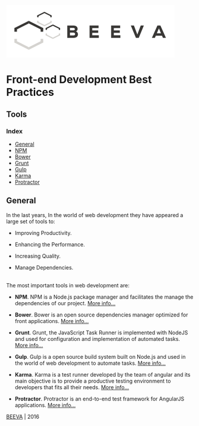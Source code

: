 ![alt text](../../../static/horizontal-beeva-logo.png "BEEVA")
# Front-end Development Best Practices

## Tools

### Index

* [General](#general)
* [NPM](npm)
* [Bower](bower)
* [Grunt](grunt)
* [Gulp](gulp)
* [Karma](karma)
* [Protractor](protractor)

## General

In the last years, In the world of web development they have appeared a large set of tools to:

   - Improving Productivity.
   
   - Enhancing the Performance.
 
   - Increasing Quality.

   - Manage Dependencies.
   
</br>
The most important tools in web development are:

  - <b>NPM</b>.
   NPM is a Node.js package manager and facilitates the manage the dependencies of our project.  [More info...](npm)

  - <b>Bower</b>.
   Bower is an open source dependencies manager optimized for front applications. [More info...](bower)

  - <b>Grunt</b>.
   Grunt, the JavaScript Task Runner is implemented with NodeJS and used for configuration and implementation of automated tasks. [More info...](grunt)

  - <b>Gulp</b>.
   Gulp is a open source  build system built on Node.js and used in the world of web development to automate tasks. [More info...](gulp)

  - <b>Karma</b>.
   Karma is a test runner developed by the team of angular and its main objective is to provide a productive testing environment to developers that fits all their needs. [More info...](karma) 

  - <b>Protractor</b>.
   Protractor is an end-to-end test framework for AngularJS applications.  [More info...](protactor) 

[BEEVA](https://www.beeva.com) | 2016
